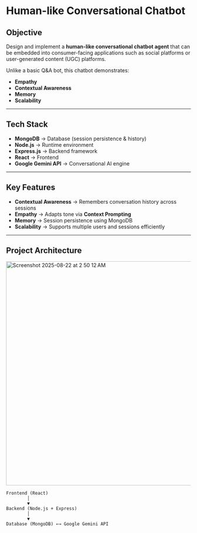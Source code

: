 # Human-like Conversational Chatbot

## Objective  
Design and implement a **human-like conversational chatbot agent** that can be embedded into consumer-facing applications such as social platforms or user-generated content (UGC) platforms.  

Unlike a basic Q&A bot, this chatbot demonstrates:  
- **Empathy**  
- **Contextual Awareness**  
- **Memory**  
- **Scalability**  

---

## Tech Stack  

- **MongoDB** → Database (session persistence & history)  
- **Node.js** → Runtime environment  
- **Express.js** → Backend framework  
- **React** → Frontend  
- **Google Gemini API** → Conversational AI engine  

---

## Key Features  

- **Contextual Awareness** → Remembers conversation history across sessions  
- **Empathy** → Adapts tone via **Context Prompting**  
- **Memory** → Session persistence using MongoDB  
- **Scalability** → Supports multiple users and sessions efficiently  

---

## Project Architecture  

<img width="1085" height="611" alt="Screenshot 2025-08-22 at 2 50 12 AM" src="https://github.com/user-attachments/assets/8e7b893b-608a-4eda-ad60-beeb0d2df838" />

```plaintext
Frontend (React)
        │
        ▼
Backend (Node.js + Express)
        │
        ▼
Database (MongoDB) ←→ Google Gemini API
